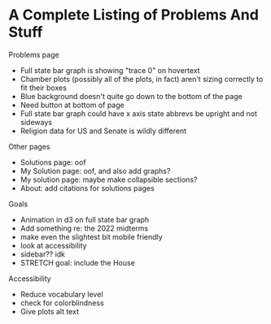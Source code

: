 # A Complete Listing of Problems And Stuff

Problems page

- Full state bar graph is showing "trace 0" on hovertext
- Chamber plots (possibly all of the plots, in fact) aren't sizing correctly to fit their boxes
- Blue background doesn't quite go down to the bottom of the page
- Need button at bottom of page
- Full state bar graph could have x axis state abbrevs be upright and not sideways
- Religion data for US and Senate is wildly different

Other pages

- Solutions page: oof
- My Solution page: oof, and also add graphs?
- My solution page: maybe make collapsible sections?
- About: add citations for solutions pages

Goals

- Animation in d3 on full state bar graph
- Add something re: the 2022 midterms
- make even the slightest bit mobile friendly
- look at accessibility
- sidebar?? idk
- STRETCH goal: include the House

Accessibility

- Reduce vocabulary level
- check for colorblindness
- Give plots alt text
